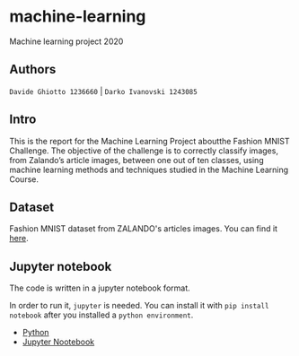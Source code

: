 # machine-learning

Machine learning project 2020

## Authors

`Davide Ghiotto 1236660` | `Darko Ivanovski 1243085`

## Intro

This is the report for the Machine Learning Project aboutthe Fashion MNIST Challenge. The objective of the challenge is to correctly classify images, from Zalando’s article images, between one out of ten classes, using machine learning methods and techniques studied in the Machine Learning Course.

## Dataset

Fashion MNIST dataset from ZALANDO's articles images. You can find it [here](https://github.com/zalandoresearch/fashion-mnist).

## Jupyter notebook

The code is written in a jupyter notebook format.

In order to run it, `jupyter` is needed. You can install it with `pip install notebook` after you installed a `python environment`.

- [Python](python.org/downloads/)
- [Jupyter Nootebook](https://jupyter.org/install)
